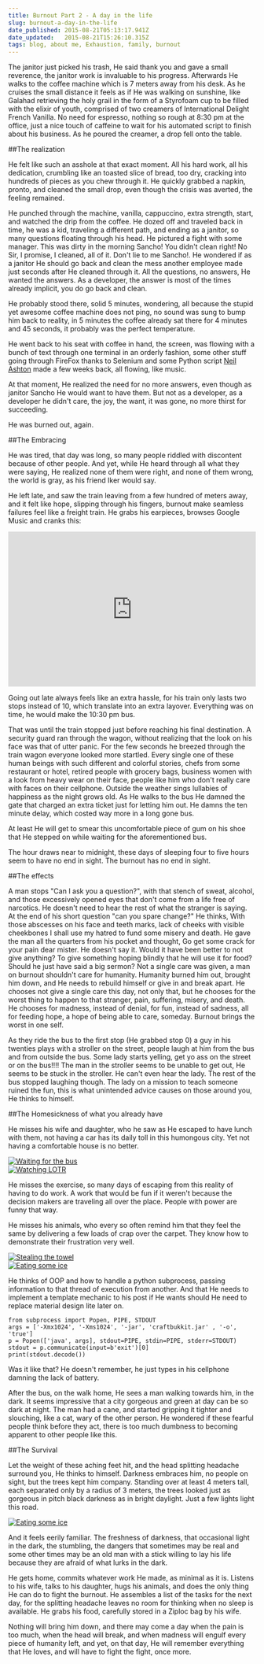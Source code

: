 ```yaml
---
title: Burnout Part 2 - A day in the life
slug: burnout-a-day-in-the-life
date_published: 2015-08-21T05:13:17.941Z
date_updated:   2015-08-21T15:26:10.315Z
tags: blog, about me, Exhaustion, family, burnout
---
```


The janitor just picked his trash, He said thank you and gave a small reverence, the janitor work is invaluable to his progress. Afterwards He walks to the coffee machine which is 7 meters away from his desk. As he cruises the small distance it feels as if He was walking on sunshine, like Galahad retrieving the holy grail in the form of a Styrofoam cup to be filled with the elixir of youth, comprised of two creamers of International Delight French Vanilla. No need for espresso, nothing so rough at 8:30 pm at the office, just a nice touch of caffeine to wait for his automated script to finish about his business. As he poured the creamer, a drop fell onto the table.

##The realization

He felt like such an asshole at that exact moment. All his hard work, all his dedication, crumbling like an toasted slice of bread, too dry, cracking into hundreds of pieces as you chew through it. He quickly grabbed a napkin, pronto, and cleaned the small drop, even though the crisis was averted, the feeling remained.

He punched through the machine, vanilla, cappuccino, extra strength, start, and watched the drip from the coffee. He dozed off and traveled back in time, he was a kid, traveling a different path, and ending as a janitor, so many questions floating through his head. He pictured a fight with some manager. This was dirty in the morning Sancho! You didn't clean right! No Sir, I promise, I cleaned, all of it. Don't lie to me Sancho!. He wondered if as a janitor He should go back and clean the mess another employee made just seconds after He cleaned through it. All the questions, no answers, He wanted the answers. As a developer, the answer is most of the times already implicit, you do go back and clean. 

He probably stood there, solid 5 minutes, wondering, all because the stupid yet awesome coffee machine does not ping, no sound was sung to bump him back to reality, in 5 minutes the coffee already sat there for 4 minutes and 45 seconds, it probably was the perfect temperature. 

He went back to his seat with coffee in hand, the screen, was flowing with a bunch of text through one terminal in an orderly fashion, some other stuff going through FireFox thanks to Selenium and some Python script [Neil Ashton](https://github.com/nmashton) made a few weeks back, all flowing, like music. 

At that moment, He realized the need for no more answers, even though as janitor Sancho He would want to have them. But not as a developer, as a developer he didn't care, the joy, the want, it was gone, no more thirst for succeeding.

He was burned out, again. 

##The Embracing

He was tired, that day was long, so many people riddled with discontent because of other people. And yet, while He heard through all what they were saying, He realized none of them were right, and none of them wrong, the world is gray, as his friend Iker would say. 

He left late, and saw the train leaving from a few hundred of meters away, and it felt like hope, slipping through his fingers, burnout make seamless failures feel like a freight train. He grabs his earpieces, browses Google Music and cranks this:

<div class="center-unknown">
  <div class="el">
    <iframe style="max-width:560px; width:100%; margin: 0 auto; max-height:315px; height: 315px;" src="https://www.youtube.com/embed/4as6TXgS944" frameborder="0" allowfullscreen></iframe>
  </div>
</div>

Going out late always feels like an extra hassle, for his train only lasts two stops instead of 10, which translate into an extra layover. Everything was on time, he would make the 10:30 pm bus.

That was until the train stopped just before reaching his final destination. 
A security guard ran through the wagon, without realizing that the look on his face was that of utter panic. For the few seconds he breezed through the train wagon everyone looked more startled. Every single one of these human beings with such different and colorful stories, chefs from some restaurant or hotel, retired people with grocery bags, business women with a look from heavy wear on their face, people like him who don't really care with faces on their cellphone. Outside the weather sings lullabies of happiness as the night grows old. As He walks to the bus He damned the gate that charged an extra ticket just for letting him out. He damns the ten minute delay, which costed way more in a long gone bus. 

At least He will get to smear this uncomfortable piece of gum on his shoe that He stepped on while waiting for the aforementioned bus.

The hour draws near to midnight, these days of sleeping four to five hours seem to have no end in sight. The burnout has no end in sight.

##The effects

A man stops "Can I ask you a question?", with that stench of sweat, alcohol, and those excessively opened eyes that don't come from a life free of narcotics. He doesn't need to hear the rest of what the stranger is saying. At the end of his short question "can you spare change?" He thinks, With those abscesses on his face and teeth marks, lack of cheeks with visible cheekbones I shall use my hatred to fund some misery and death. He gave the man all the quarters from his pocket and thought, Go get some crack for your pain dear mister. He doesn't say it. Would it have been better to not give anything? To give something hoping blindly that he will use it for food? Should he just have said a big sermon? Not a single care was given, a man on burnout shouldn't care for humanity. Humanity burned him out, brought him down, and He needs to rebuild himself or give in and break apart. He chooses not give a single care this day, not only that, but he chooses for the worst thing to happen to that stranger, pain, suffering, misery, and death. He chooses for madness, instead of denial, for fun, instead of sadness, all for feeding hope, a hope of being able to care, someday. Burnout brings the worst in one self. 

As they ride the bus to the first stop (He grabbed stop 0) a guy in his twenties plays with a stroller on the street, people laugh at him from the bus and from outside the bus. Some lady starts yelling, get yo ass on the street or on the bus!!!! The man in the stroller seems to be unable to get out, He seems to be stuck in the stroller. He can't even hear the lady. The rest of the bus stopped laughing though. The lady on a mission to teach someone ruined the fun, this is what unintended advice causes on those around you, He thinks to himself. 

##The Homesickness of what you already have

He misses his wife and daughter, who he saw as He escaped to have lunch with them, not having a car has its daily toll in this humongous city. Yet not having a comfortable house is no better.

<div class="mdl-card mdl-shadow--2dp demo-card-wide">
  <div class="mdl-card__supporting-text" style="width:100%;">
    		<div class="mdl-grid">
			      <div class="mdl-cell mdl-cell--6-col mdl-cell--4-col-phone mdl-cell--8-col-tablet">
				        <a href="https://res.cloudinary.com/www-claudiordgz-com/image/upload/v1440131499/2015-08-16_1_pkgngb.jpg" target="_blank"> 
					          <img alt="Waiting for the bus" src="https://res.cloudinary.com/www-claudiordgz-com/image/upload/v1440131499/2015-08-16_1_pkgngb.jpg"/>
				        </a>
			      </div>
			      <div class="mdl-cell mdl-cell--6-col mdl-cell--4-col-phone mdl-cell--8-col-tablet">
				        <a href="https://res.cloudinary.com/www-claudiordgz-com/image/upload/v1440131565/0809151855_ubkbfx.jpg" target="_blank"> 
					          <img alt="Watching LOTR" src="https://res.cloudinary.com/www-claudiordgz-com/image/upload/v1440131565/0809151855_ubkbfx.jpg"/>
        				</a>
			      </div>
		    </div>
	  </div>
</div>

He misses the exercise, so many days of escaping from this reality of having to do work. A work that would be fun if it weren't because the decision makers are traveling all over the place. People with power are funny that way.

He misses his animals, who every so often remind him that they feel the same by delivering a few loads of crap over the carpet. They know how to demonstrate their frustration very well.

<div class="mdl-card mdl-shadow--2dp demo-card-wide">
  <div class="mdl-card__supporting-text" style="width:100%;">
    		<div class="mdl-grid">
			      <div class="mdl-cell mdl-cell--6-col mdl-cell--4-col-phone mdl-cell--8-col-tablet">
				        <a href="https://res.cloudinary.com/www-claudiordgz-com/image/upload/v1440131499/2015-08-19_owxihr.jpg" target="_blank"> 
					          <img alt="Stealing the towel" src="https://res.cloudinary.com/www-claudiordgz-com/image/upload/v1440131499/2015-08-19_owxihr.jpg"/>
				        </a>
			      </div>
			      <div class="mdl-cell mdl-cell--6-col mdl-cell--4-col-phone mdl-cell--8-col-tablet">
				        <a href="https://res.cloudinary.com/www-claudiordgz-com/image/upload/v1440131499/0817151653_hr3dwt.jpg" target="_blank"> 
					          <img alt="Eating some ice" src="https://res.cloudinary.com/www-claudiordgz-com/image/upload/v1440131499/0817151653_hr3dwt.jpg"/>
        				</a>
			      </div>
		    </div>
	  </div>
</div>

He thinks of OOP and how to handle a python subprocess, passing information to that thread of execution from another. And that He needs to implement a template mechanic to his post if He wants should He need to replace material design lite later on.

```language-python
from subprocess import Popen, PIPE, STDOUT
args = ['-Xmx1024', '-Xms1024', '-jar', 'craftbukkit.jar' , '-o', 'true']
p = Popen(['java', args], stdout=PIPE, stdin=PIPE, stderr=STDOUT)    
stdout = p.communicate(input=b'exit')[0]
print(stdout.decode())
```

Was it like that? He doesn't remember, he just types in his cellphone damning the lack of battery.

After the bus, on the walk home, He sees a man walking towards him, in the dark. It seems impressive that a city gorgeous and green at day can be so dark at night. The man had a cane, and started gripping it tighter and slouching, like a cat, wary of the other person. He wondered if these fearful people think before they act, there is too much dumbness to becoming apparent to other people like this. 

##The Survival

Let the weight of these aching feet hit, and the head splitting headache surround you, He thinks to himself. Darkness embraces him, no people on sight, but the trees kept him company. Standing over at least 4 meters tall, each separated only by a radius of 3 meters, the trees looked just as gorgeous in pitch black darkness as in bright daylight. Just a few lights light this road. 

<div class="mdl-card mdl-shadow--2dp demo-card-wide">
  <div class="mdl-card__supporting-text" style="width:100%;">
    <div class="mdl-grid">
	<div class="mdl-cell mdl-cell--12-col mdl-cell--8-col-phone mdl-cell--16-col-tablet">
	  <a href="https://res.cloudinary.com/www-claudiordgz-com/image/upload/v1440131499/0820152314_sy6edz.jpg" target="_blank"> 
	    <img alt="Eating some ice" src="https://res.cloudinary.com/www-claudiordgz-com/image/upload/v1440131499/0820152314_sy6edz.jpg"/>
          </a>
	</div>	    
      </div>
  </div>
</div>

And it feels eerily familiar. The freshness of darkness, that occasional light in the dark, the stumbling, the dangers that sometimes may be real and some other times may be an old man with a stick willing to lay his life because they are afraid of what lurks in the dark. 

He gets home, commits whatever work He made, as minimal as it is. Listens to his wife, talks to his daughter, hugs his animals, and does the only thing He can do to fight the burnout. He assembles a list of the tasks for the next day, for the splitting headache leaves no room for thinking when no sleep is available. He grabs his food, carefully stored in a Ziploc bag by his wife. 

Nothing will bring him down, and there may come a day when the pain is too much, when the head will break, and when madness will engulf every piece of humanity left, and yet, on that day, He will remember everything that He loves, and will have to fight the fight, once more. 


